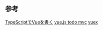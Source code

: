 ## 参考

[TypeScriptでVueを書く](https://mae.chab.in/archives/60167)
[vue.js todo mvc](https://jp.vuejs.org/v2/examples/todomvc.html)
[vuex](https://vuex.vuejs.org/ja/guide/state.html)